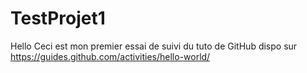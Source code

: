 # TestProjet1

Hello
Ceci est mon premier essai de suivi du tuto de GitHub dispo sur
https://guides.github.com/activities/hello-world/
